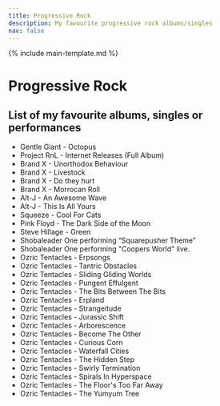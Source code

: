 ```yaml
---
title: Progressive Rock
description: My favourite progressive rock albums/singles
nav: false
---
```


{% include main-template.md %}

# Progressive Rock

## List of my favourite albums, singles or performances

* Gentle Giant - Octopus
* Project RnL - Internet Releases (Full Album)
* Brand X - Unorthodox Behaviour
* Brand X - Livestock
* Brand X - Do they hurt
* Brand X - Morrocan Roll
* Alt-J - An Awesome Wave
* Alt-J - This Is All Yours
* Squeeze - Cool For Cats
* Pink Floyd - The Dark Side of the Moon
* Steve Hillage - Green
* Shobaleader One performing “Squarepusher Theme”
* Shobaleader One performing "Coopers World" live.
* Ozric Tentacles - Erpsongs
* Ozric Tentacles - Tantric Obstacles
* Ozric Tentacles - Sliding Gliding Worlds
* Ozric Tentacles - Pungent Effulgent
* Ozric Tentacles - The Bits Between The Bits
* Ozric Tentacles - Erpland
* Ozric Tentacles - Strangeitude
* Ozric Tentacles - Jurassic Shift
* Ozric Tentacles - Arborescence
* Ozric Tentacles - Become The Other
* Ozric Tentacles - Curious Corn
* Ozric Tentacles - Waterfall Cities
* Ozric Tentacles - The Hidden Step
* Ozric Tentacles - Swirly Termination
* Ozric Tentacles - Spirals In Hyperspace
* Ozric Tentacles - The Floor's Too Far Away
* Ozric Tentacles - The Yumyum Tree
